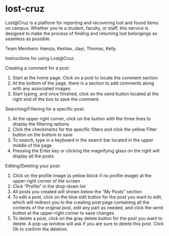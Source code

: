 # lost-cruz
Lost@Cruz is a platform for reporting and recovering lost and found items on campus. Whether you're a student, faculty, or staff, this service is designed to make the process of finding and returning lost belongings as seamless as possible.

Team Members: Hamza, Keshav, Jiayi, Thomas, Kelly

Instructions for using Lost@Cruz:

Creating a comment for a post:
1. Start at the home page. Click on a post to locate the comment section
2. At the bottom of the page, there is a section to add comments along with any associated images. 
3. Start typing, and once finished, click on the send button located at the right end of the box to save the comment.

Searching/Filtering for a specific post:
1. At the upper right corner, click on the button with the three lines to display the filtering options
2. Click the checkmarks for the specific filters and click the yellow Filter button on the bottom to save
3. To search, type in a keyboard in the search bar located in the upper middle of the page
4. Pressing the Enter key or clicking the magnifying glass on the right will display all the posts

Editing/Deleting your post:
1. Click on the profile image (a yellow block if no profile image) at the upper-right corner of the screen
2. Click “Profile” in the drop-down list
3. All posts you created will shown below the “My Posts” section
4. To edit a post, click on the blue edit button for the post you want to edit, which will redirect you to the creating post page containing all the contents of the original post, edit any part as needed, and click the send button at the upper-right corner to save changes
5. To delete a post, click on the gray delete button for the post you want to delete. A pop-up window will ask if you are sure to delete this post. Click Ok to confirm the deletion.
